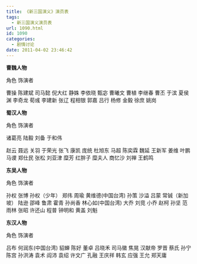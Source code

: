 ```yaml
---
title: 《新三国演义》演员表
tags:
  - 新三国演义演员表
url: 1090.html
id: 1090
categories:
  - 剧情讨论
date: 2011-04-02 23:46:42
---
```


**曹魏人物**  
  
角色 饰演者  
  
曹操 陈建斌 司马懿 倪大红 静姝 李依晓 甄宓 曹曦文 曹植 李继春 曹丕 于滨 夏侯渊 李奇龙 荀彧 李建新 张辽 程相银 郭嘉 吕行 杨修 金毅 徐庶 姚岗  
  
**蜀汉人物**  
  
角色 饰演者  
  
诸葛亮 陆毅 刘备 于和伟  
  
赵云 聂远 关羽 于荣光 张飞 康凯 庞统 杜旭东 马超 陈奕霖 魏延 王新军 姜维 叶鹏 马谡 郑仕民 张松 刘亚津 糜芳 红胖子 糜夫人 商忆沙 刘禅 王鹤鸣  
  
**东吴人物**  
  
角色 饰演者  
  
孙权 张博 孙权（少年） 郑伟 周瑜 黄维德(中国台湾) 孙策 沙溢 吕蒙 常铖（新加坡） 陆逊 邵峰 鲁肃 霍青 孙尚香 林心如(中国台湾) 大乔 刘竞 小乔 赵柯 孙坚 范雨林 张昭 许还山 程普 钟明和 黄盖 刘魁  
  
**东汉人物**  
  
角色 饰演者  
  
吕布 何润东(中国台湾) 貂蝉 陈好 董卓 吕晓禾 司马徽 焦晃 汉献帝 罗晋 蔡氏 孙宁 陈宫 孙洪涛 袁术 阎沛 袁绍 许文广 孔融 王庆祥 韩玄 应强 王允 郑天庸